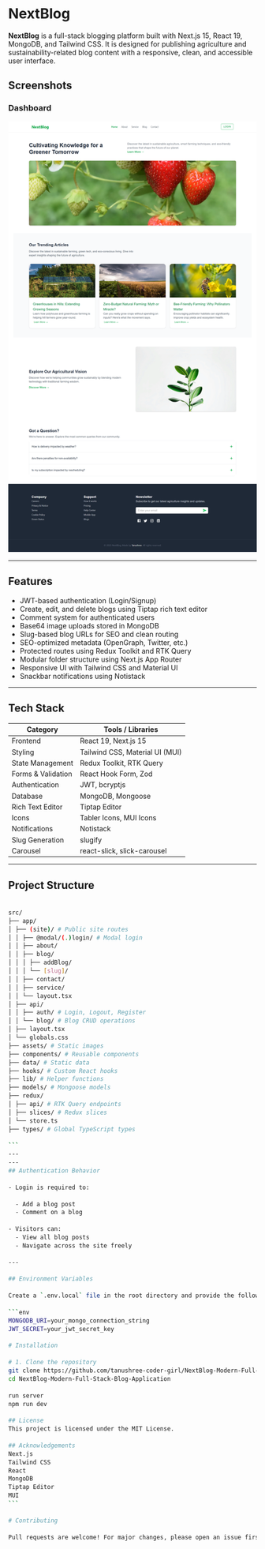 # NextBlog

**NextBlog** is a full-stack blogging platform built with Next.js 15, React 19, MongoDB, and Tailwind CSS. It is designed for publishing agriculture and sustainability-related blog content with a responsive, clean, and accessible user interface.

## Screenshots

### Dashboard

![landing](screenshots/1.png)

---

## Features

- JWT-based authentication (Login/Signup)
- Create, edit, and delete blogs using Tiptap rich text editor
- Comment system for authenticated users
- Base64 image uploads stored in MongoDB
- Slug-based blog URLs for SEO and clean routing
- SEO-optimized metadata (OpenGraph, Twitter, etc.)
- Protected routes using Redux Toolkit and RTK Query
- Modular folder structure using Next.js App Router
- Responsive UI with Tailwind CSS and Material UI
- Snackbar notifications using Notistack

---

## Tech Stack

| Category           | Tools / Libraries               |
| ------------------ | ------------------------------- |
| Frontend           | React 19, Next.js 15            |
| Styling            | Tailwind CSS, Material UI (MUI) |
| State Management   | Redux Toolkit, RTK Query        |
| Forms & Validation | React Hook Form, Zod            |
| Authentication     | JWT, bcryptjs                   |
| Database           | MongoDB, Mongoose               |
| Rich Text Editor   | Tiptap Editor                   |
| Icons              | Tabler Icons, MUI Icons         |
| Notifications      | Notistack                       |
| Slug Generation    | slugify                         |
| Carousel           | react-slick, slick-carousel     |

---

## Project Structure

````bash

src/
├── app/
│ ├── (site)/ # Public site routes
│ │ ├── @modal/(.)login/ # Modal login
│ │ ├── about/
│ │ ├── blog/
│ │ │ ├── addBlog/
│ │ │ └── [slug]/
│ │ ├── contact/
│ │ ├── service/
│ │ └── layout.tsx
│ ├── api/
│ │ ├── auth/ # Login, Logout, Register
│ │ └── blog/ # Blog CRUD operations
│ ├── layout.tsx
│ └── globals.css
├── assets/ # Static images
├── components/ # Reusable components
├── data/ # Static data
├── hooks/ # Custom React hooks
├── lib/ # Helper functions
├── models/ # Mongoose models
├── redux/
│ ├── api/ # RTK Query endpoints
│ ├── slices/ # Redux slices
│ └── store.ts
├── types/ # Global TypeScript types

```
---
---
## Authentication Behavior

- Login is required to:

  - Add a blog post
  - Comment on a blog

- Visitors can:
  - View all blog posts
  - Navigate across the site freely

---

## Environment Variables

Create a `.env.local` file in the root directory and provide the following:

```env
MONGODB_URI=your_mongo_connection_string
JWT_SECRET=your_jwt_secret_key

# Installation

# 1. Clone the repository
git clone https://github.com/tanushree-coder-girl/NextBlog-Modern-Full-Stack-Blog-Application.git
cd NextBlog-Modern-Full-Stack-Blog-Application

run server
npm run dev

## License
This project is licensed under the MIT License.

## Acknowledgements
Next.js
Tailwind CSS
React
MongoDB
Tiptap Editor
MUI
```

# Contributing

Pull requests are welcome! For major changes, please open an issue first to discuss what you’d like to change.
````
